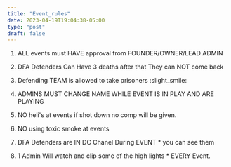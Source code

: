 ```yaml
---
title: "Event_rules"
date: 2023-04-19T19:04:38-05:00
type: "post"
draft: false
---
```



1. ALL events must HAVE approval from FOUNDER/OWNER/LEAD ADMIN

2. DFA Defenders Can Have 3 deaths after that They can NOT come back 

3. Defending TEAM is allowed to take prisoners :slight_smile:

4. ADMINS MUST CHANGE NAME WHILE EVENT IS IN PLAY AND ARE PLAYING

5. NO heli's at events if shot down no comp will be given.

6. NO using toxic smoke at events

7. DFA Defenders are IN DC Chanel During EVENT * you can see them

8. 1 Admin Will watch and clip some of the high lights * EVERY Event.
